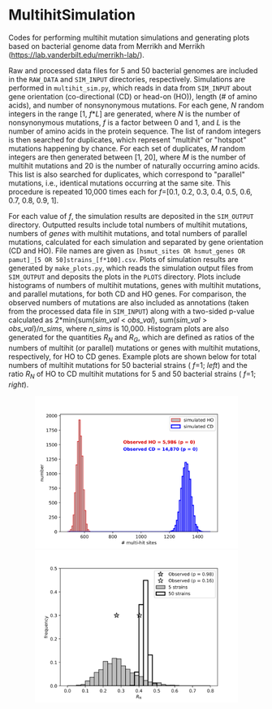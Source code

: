 # MultihitSimulation
Codes for performing multihit mutation simulations and generating plots based on bacterial genome data from Merrikh and Merrikh (https://lab.vanderbilt.edu/merrikh-lab/).

Raw and processed data files for 5 and 50 bacterial genomes are included in the `RAW_DATA` and `SIM_INPUT` directories, respectively. Simulations are performed in `multihit_sim.py`, which reads in data from `SIM_INPUT` about gene orientation (co-directional (CD) or head-on (HO)), length (# of amino acids), and number of nonsynonymous mutations. For each gene, _N_ random integers in the range [1, _f_\*_L_] are generated, where _N_ is the number of nonsynonymous mutations, _f_ is a factor between 0 and 1, and _L_ is the number of amino acids in the protein sequence. The list of random integers is then searched for duplicates, which represent "multihit" or "hotspot" mutations happening by chance. For each set of duplicates, _M_ random integers are then generated between [1, 20], where _M_ is the number of multihit mutations and 20 is the number of naturally occurring amino acids. This list is also searched for duplicates, which correspond to "parallel" mutations, i.e., identical mutations occurring at the same site. This procedure is repeated 10,000 times each for _f_=[0.1, 0.2, 0.3, 0.4, 0.5, 0.6, 0.7, 0.8, 0.9, 1]. 

For each value of _f_, the simulation results are deposited in the `SIM_OUTPUT` directory. Outputted results include total numbers of multihit mutations, numbers of _genes_ with multihit mutations, and total numbers of parallel mutations, calculated for each simulation and separated by gene orientation (CD and HO). File names are given as `[hsmut_sites OR hsmut_genes OR pamut]_[5 OR 50]strains_[f*100].csv`. Plots of simulation results are generated by `make_plots.py`, which reads the simulation output files from `SIM_OUTPUT` and deposits the plots in the `PLOTS` directory. Plots include histograms of numbers of multihit mutations, genes with multihit mutations, and parallel mutations, for both CD and HO genes. For comparison, the observed numbers of mutations are also included as annotations (taken from the processed data file in `SIM_INPUT`) along with a two-sided p-value calculated as 2\*min{sum(_sim_val_ < _obs_val_), sum(_sim_val_ > _obs_val_}/_n_sims_, where _n_sims_ is 10,000. Histogram plots are also generated for the quantities _R<sub>N</sub>_ and _R<sub>G</sub>_, which are defined as ratios of the numbers of multihit (or parallel) mutations or genes with multihit mutations, respectively, for HO to CD genes. Example plots are shown below for total numbers of multihit mutations for 50 bacterial strains ( _f_=1; _left_) and the ratio _R<sub>N</sub>_ of HO to CD multihit mutations for 5 and 50 bacterial strains ( _f_=1; _right_).  

<p align="center">
  <img width="400" height="300" src="https://github.com/lh64/MultihitSimulation/blob/master/img/hsmut_sites_50strains_100.png">
  <img width="400" height="300" src="https://github.com/lh64/MultihitSimulation/blob/master/img/multihit_RN_100.png">
</p>
